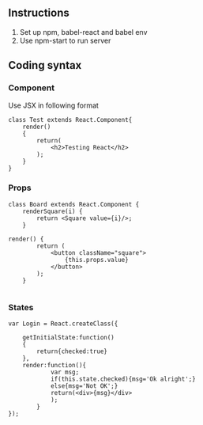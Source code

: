 ## Instructions
1. Set up npm, babel-react and babel env
2. Use npm-start to run server
## Coding syntax
### Component
Use JSX in following format
```
class Test extends React.Component{
    render()
    {
        return(
            <h2>Testing React</h2>
        );
    }
}
``` 
### Props
```
class Board extends React.Component {
    renderSquare(i) {
        return <Square value={i}/>;
    }
    
render() {
        return (
            <button className="square">
                {this.props.value}
            </button>
        );
    }    
    
```    
### States
```
var Login = React.createClass({

    getInitialState:function()
    {
        return{checked:true}
    },
    render:function(){
            var msg;
            if(this.state.checked){msg='Ok alright';}
            else{msg='Not OK';}
            return(<div>{msg}</div>
            );
        }
});

```
